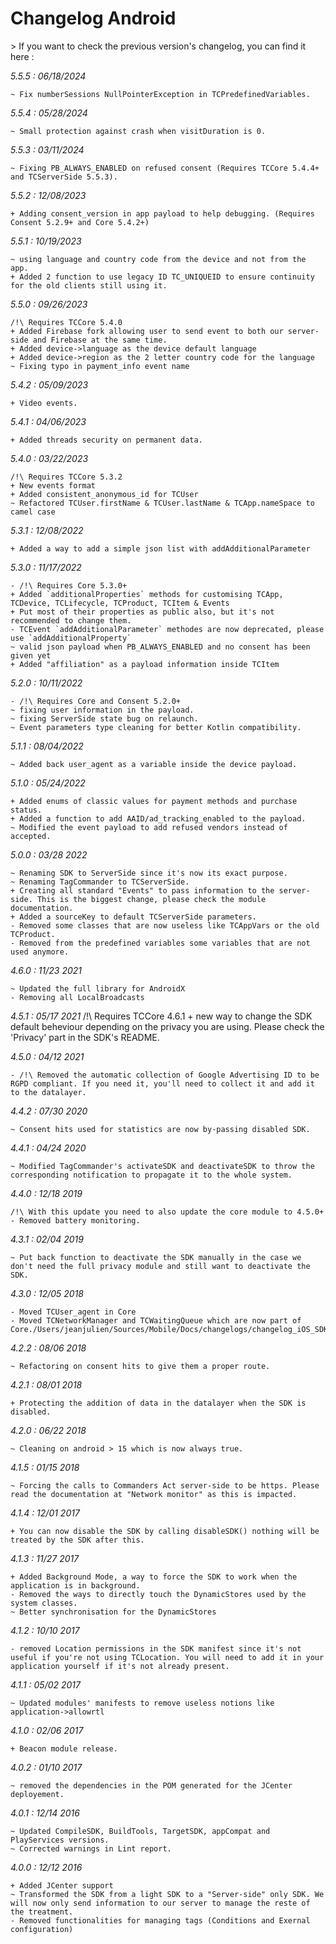 Changelog Android
=================

<div class="warning"></div>
>  If you want to check the previous version's changelog, you can find it here :

*5.5.5 : 06/18/2024*

	~ Fix numberSessions NullPointerException in TCPredefinedVariables.

*5.5.4 : 05/28/2024*

	~ Small protection against crash when visitDuration is 0.

*5.5.3 : 03/11/2024*

    ~ Fixing PB_ALWAYS_ENABLED on refused consent (Requires TCCore 5.4.4+ and TCServerSide 5.5.3).

*5.5.2 : 12/08/2023*

	+ Adding consent_version in app payload to help debugging. (Requires Consent 5.2.9+ and Core 5.4.2+)

*5.5.1 : 10/19/2023*

	~ using language and country code from the device and not from the app.
	+ Added 2 function to use legacy ID TC_UNIQUEID to ensure continuity for the old clients still using it.

*5.5.0 : 09/26/2023*

	/!\ Requires TCCore 5.4.0
	+ Added Firebase fork allowing user to send event to both our server-side and Firebase at the same time.
	+ Added device->language as the device default language
	+ Added device->region as the 2 letter country code for the language
	~ Fixing typo in payment_info event name

*5.4.2 : 05/09/2023*

	+ Video events.

*5.4.1 : 04/06/2023*

	+ Added threads security on permanent data.

*5.4.0 : 03/22/2023*

	/!\ Requires TCCore 5.3.2
	+ New events format
	+ Added consistent_anonymous_id for TCUser
	~ Refactored TCUser.firstName & TCUser.lastName & TCApp.nameSpace to camel case


*5.3.1 : 12/08/2022*

	+ Added a way to add a simple json list with addAdditionalParameter


*5.3.0 : 11/17/2022*

    - /!\ Requires Core 5.3.0+
	+ Added `additionalProperties` methods for customising TCApp, TCDevice, TCLifecycle, TCProduct, TCItem & Events
	+ Put most of their properties as public also, but it's not recommended to change them.
	- TCEvent `addAdditionalParameter` methodes are now deprecated, please use `addAdditionalProperty`
	~ valid json payload when PB_ALWAYS_ENABLED and no consent has been given yet
	+ Added "affiliation" as a payload information inside TCItem


*5.2.0 : 10/11/2022*

	- /!\ Requires Core and Consent 5.2.0+
	~ fixing user information in the payload.
	~ fixing ServerSide state bug on relaunch.
	~ Event parameters type cleaning for better Kotlin compatibility.

*5.1.1 : 08/04/2022*

	~ Added back user_agent as a variable inside the device payload.

*5.1.0 : 05/24/2022*

	+ Added enums of classic values for payment methods and purchase status.
	+ Added a function to add AAID/ad_tracking_enabled to the payload.
	~ Modified the event payload to add refused vendors instead of accepted.

*5.0.0 : 03/28 2022*

	~ Renaming SDK to ServerSide since it's now its exact purpose.
	~ Renaming TagCommander to TCServerSide.
	+ Creating all standard "Events" to pass information to the server-side. This is the biggest change, please check the module documentation.
	+ Added a sourceKey to default TCServerSide parameters.
	- Removed some classes that are now useless like TCAppVars or the old TCProduct.
	- Removed from the predefined variables some variables that are not used anymore.

*4.6.0 : 11/23 2021*

	~ Updated the full library for AndroidX
	- Removing all LocalBroadcasts


*4.5.1 : 05/17 2021*
	/!\ Requires TCCore 4.6.1
	+ new way to change the SDK default beheviour depending on the privacy you are using. Please check the 'Privacy' part in the SDK's README.

*4.5.0 : 04/12 2021*

	- /!\ Removed the automatic collection of Google Advertising ID to be RGPD compliant. If you need it, you'll need to collect it and add it to the datalayer.

*4.4.2 : 07/30 2020*

	~ Consent hits used for statistics are now by-passing disabled SDK.

*4.4.1 : 04/24 2020*

	~ Modified TagCommander's activateSDK and deactivateSDK to throw the corresponding notification to propagate it to the whole system.

*4.4.0 : 12/18 2019*

	/!\ With this update you need to also update the core module to 4.5.0+
	- Removed battery monitoring.

*4.3.1 : 02/04 2019*

	~ Put back function to deactivate the SDK manually in the case we don't need the full privacy module and still want to deactivate the SDK.

*4.3.0 : 12/05 2018*

	- Moved TCUser_agent in Core
	- Moved TCNetworkManager and TCWaitingQueue which are now part of Core./Users/jeanjulien/Sources/Mobile/Docs/changelogs/changelog_iOS_SDK.md

*4.2.2 : 08/06 2018*

	~ Refactoring on consent hits to give them a proper route.

*4.2.1 : 08/01 2018*

	+ Protecting the addition of data in the datalayer when the SDK is disabled.

*4.2.0 : 06/22 2018*

	~ Cleaning on android > 15 which is now always true.

*4.1.5 : 01/15 2018*

	~ Forcing the calls to Commanders Act server-side to be https. Please read the documentation at "Network monitor" as this is impacted.

*4.1.4 : 12/01 2017*

	+ You can now disable the SDK by calling disableSDK() nothing will be treated by the SDK after this.

*4.1.3 : 11/27 2017*

	+ Added Background Mode, a way to force the SDK to work when the application is in background.
	- Removed the ways to directly touch the DynamicStores used by the system classes.
	~ Better synchronisation for the DynamicStores

*4.1.2 : 10/10 2017*

	- removed Location permissions in the SDK manifest since it's not useful if you're not using TCLocation. You will need to add it in your application yourself if it's not already present.

*4.1.1 : 05/02 2017*

	~ Updated modules' manifests to remove useless notions like application->allowrtl

*4.1.0 : 02/06 2017*

	+ Beacon module release.

*4.0.2 : 01/10 2017*

	~ removed the dependencies in the POM generated for the JCenter deployement.

*4.0.1 : 12/14 2016*

	~ Updated CompileSDK, BuildTools, TargetSDK, appCompat and PlayServices versions.
	~ Corrected warnings in Lint report.

*4.0.0 : 12/12 2016*

    + Added JCenter support
    ~ Transformed the SDK from a light SDK to a "Server-side" only SDK. We will now only send information to our server to manage the reste of the treatment.
    - Removed functionalities for managing tags (Conditions and Exernal configuration)
